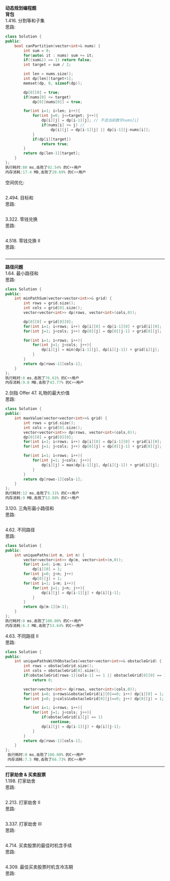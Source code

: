 **动态规划编程题**   
**背包**   
1.416. 分割等和子集       
思路: 
```c++
class Solution {
public:
    bool canPartition(vector<int>& nums) {
        int sum = 0;
        for(auto& it : nums) sum += it;
        if((sum&1) == 1) return false;
        int target = sum / 2;

        int len = nums.size();
        int dp[len][target+1];
        memset(dp, 0, sizeof(dp));

        dp[0][0] = true;
        if(nums[0] <= target)
            dp[0][nums[0]] = true;

        for(int i=1; i<len; i++){
            for(int j=0; j<=target; j++){
                dp[i][j] = dp[i-1][j]; // 不选当前数字nums[i]
                if(nums[i] <= j) //
                    dp[i][j] = dp[i-1][j] || dp[i-1][j-nums[i]];
            }
            if(dp[i][target])
                return true;
        }
        return dp[len-1][target];
    }
};
执行耗时:80 ms,击败了92.54% 的C++用户 
内存消耗:17.4 MB,击败了20.69% 的C++用户
```
空间优化:      
```c++


```

2.494. 目标和  
思路:
```c++


```

3.322. 零钱兑换            
思路:
```c++


```

4.518. 零钱兑换 II      
思路:
```c++


```
___

**路径问题**   
1.64. 最小路径和       
思路:
```c++
class Solution {
public:
    int minPathSum(vector<vector<int>>& grid) {
        int rows = grid.size();
        int cols = grid[0].size();
        vector<vector<int>> dp(rows, vector<int>(cols,0));

        dp[0][0] = grid[0][0];
        for(int i=1; i<rows; i++) dp[i][0] = dp[i-1][0] + grid[i][0];
        for(int j=1; j<cols; j++) dp[0][j] = dp[0][j-1] + grid[0][j];

        for(int i=1; i<rows; i++){
            for(int j=1; j<cols; j++){
                dp[i][j] = min(dp[i-1][j], dp[i][j-1]) + grid[i][j];
            }
        }
        return dp[rows-1][cols-1];
    }
};
执行耗时:8 ms,击败了76.61% 的C++用户      
内存消耗:9.8 MB,击败了43.77% 的C++用户    
```

2.剑指 Offer 47. 礼物的最大价值  
思路:
```c++
class Solution {
public:
    int maxValue(vector<vector<int>>& grid) {
        int rows = grid.size();
        int cols = grid[0].size();
        vector<vector<int>> dp(rows, vector<int>(cols,0));
        dp[0][0] = grid[0][0];
        for(int i=1; i<rows; i++) dp[i][0] = dp[i-1][0] + grid[i][0];
        for(int j=1; j<cols; j++) dp[0][j] = dp[0][j-1] + grid[0][j];

        for(int i=1; i<rows; i++){
            for(int j=1; j<cols; j++){
                dp[i][j] = max(dp[i-1][j], dp[i][j-1]) + grid[i][j];
            }
        }
        return dp[rows-1][cols-1];
    }
};
执行耗时:12 ms,击败了8.31% 的C++用户      
内存消耗:9 MB,击败了53.88% 的C++用户     
```

3.120. 三角形最小路径和            
思路:
```c++


```

4.62. 不同路径      
思路:
```c++
class Solution {
public:
    int uniquePaths(int m, int n) {
        vector<vector<int>> dp(m, vector<int>(n,0));
        for(int i=0; i<m; i++)
            dp[i][0] = 1;
        for(int j=0; j<n; j++)
            dp[0][j] = 1;
        for(int i=1; i<m; i++){
            for(int j=1; j<n; j++){
                dp[i][j] = dp[i-1][j] + dp[i][j-1];
            }
        }
        return dp[m-1][n-1];
    }
};
执行耗时:0 ms,击败了100.00% 的C++用户    
内存消耗:6.3 MB,击败了53.64% 的C++用户        
```

4.63. 不同路径 II      
思路:
```c++
class Solution {
public:
    int uniquePathsWithObstacles(vector<vector<int>>& obstacleGrid) {
        int rows = obstacleGrid.size();
        int cols = obstacleGrid[0].size();
        if(obstacleGrid[rows-1][cols-1] == 1 || obstacleGrid[0][0] == 1)
            return 0;

        vector<vector<int>> dp(rows, vector<int>(cols,0));
        for(int i=0; i<rows&&obstacleGrid[i][0]==0; i++) dp[i][0] = 1;
        for(int j=0; j<cols&&obstacleGrid[0][j]==0; j++) dp[0][j] = 1;

        for(int i=1; i<rows; i++){
            for(int j=1; j<cols; j++){
                if(obstacleGrid[i][j] == 1)
                    continue;
                dp[i][j] = dp[i-1][j] + dp[i][j-1];
            }
        }
        return dp[rows-1][cols-1];
    }
};
 执行耗时:0 ms,击败了100.00% 的C++用户     
 内存消耗:7.5 MB,击败了66.73% 的C++用户      
```
___


**打家劫舍 & 买卖股票**   
1.198. 打家劫舍       
思路:
```c++


```

2.213. 打家劫舍 II  
思路:
```c++


```

3.337. 打家劫舍 III            
思路:
```c++


```

4.714. 买卖股票的最佳时机含手续      
思路:
```c++


```

4.309. 最佳买卖股票时机含冷冻期      
思路:
```c++


```